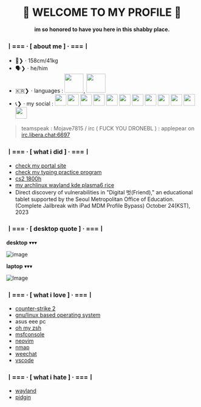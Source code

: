 <h1 align="center">👋 WELCOME TO MY PROFILE 🫡</h1>
<center><b>im so honored to have you here in this shabby place.</b></center>

### ㅣ=== · [ about me ] · ===ㅣ
- 📏❯ㆍ158cm/41kg
- 🗣️❯ㆍhe/him
- 🇰🇷❯ㆍlanguages : <img src="https://images.icon-icons.com/2699/PNG/512/python_logo_icon_168886.png" width="50" height="50" />, <img src="https://www.omar-ibrahim.com/images/raster/programming-language/clang.png" width="50" height="50" />
- 📞❯ㆍmy social : <a href="steamcommunity.com/id/p0pl99"><img src="https://github.com/user-attachments/assets/a9e4a9d4-6946-4966-af4a-824e9ce83384" width="30" height="30" /></a> <a href="https://store.epicgames.com/ko/u/0f6e62242aab4d6ea05a70c93211defa"><img src="https://github.com/user-attachments/assets/18c545bc-1abb-43c6-a93c-fc2bba1a8ea4" width="30" height="30" /></a> <a href="https://discord.com/users/684801166034731045"><img src="https://github.com/user-attachments/assets/a528f8d6-9dfb-42cf-8e5d-4ce06b1b94ba" width="30" height="30" /></a> <a href="https://telegram.me/@seoul_sexking"><img src="https://github.com/user-attachments/assets/ab94d07c-ff61-4fef-9695-f7823e0e05c0" width="30" height="30" /></a> <a href="https://www.bitview.net/user/MungtangE"><img src="https://github.com/user-attachments/assets/da2889d9-213c-4651-84a8-dc9977292bf0" width="30" height="30" /></a> <a href="https://blips.club/usercruser"><img src="https://github.com/user-attachments/assets/6a3f8c1f-28a3-412b-8798-aca2feb0effa" width="30" height="30" /></a> <a href="https://https://planet.moe/@tootuser77"><img src="https://github.com/user-attachments/assets/6b03f55b-1072-43fd-ba2f-faa8495f3caa" width="30" height="30" /></a> <a href="https://www.reddit.com/user/CartoonistItchy6764/"><img src="https://static-00.iconduck.com/assets.00/reddit-icon-512x512-q67bvjvq.png" width="30" height="30" /></a> <a href="https://watchpeopledie.tv/@p0pl99"><img src="https://github.com/user-attachments/assets/8a9e7a96-567b-49f0-ae34-71301011e7ae" width="30" height="30" /></a> <a href="https://spacehey.com/profile?id=2584121"><img src="https://github.com/user-attachments/assets/0f98df74-b5fa-4c72-a41f-c4a3db0f1d92" width="30" height="30" /></a> <a href="https://gallog.dcinside.com/public0006"><img src="https://github.com/user-attachments/assets/96bacefd-071c-4cb8-962d-997f43b002ae" width="30" height="30" /></a> <a href="gall.dcinside.com/softwaredev"><img src="https://github.com/user-attachments/assets/4653e85c-22b1-4b16-8d8d-8ab5c20ea5c9" width="30" height="30" /></a>
> teamspeak : Mojave7815 /
> irc ( FUCK YOU DRONEBL ) : applepear on [irc.libera.chat:6697](https://web.libera.chat/gamja)
  
  
### ㅣ=== · [ what i did ] · ===ㅣ
- [check my portal site](https://ishowfeed.neocities.org/)
- [check my typing practice program](https://github.com/usercruser/pytaja)
- [cs2 1800h](https://steamcommunity.com/id/p0pl99)
- [my archlinux wayland kde plasma6 rice](https://gall.dcinside.com/m/github/77657)
- Direct discovery of vulnerabilities in "Digital 벗(Friend)," an educational tablet supported by the Seoul Metropolitan Office of Education. (Complete Jailbreak with iPad MDM Profile Bypass) October 24(KST), 2023
  
### ㅣ=== · [ desktop quote ] · ===ㅣ
**desktop** ▾▾▾
  
![image](https://github.com/user-attachments/assets/1871b2df-f8a6-4942-92d8-782c96a067a1)
  
**laptop** ▾▾▾
  
![Image](https://github.com/user-attachments/assets/6f90b638-7c9e-4a8f-8c49-d47802e2120a)

### ㅣ=== · [ what i love ] · ===ㅣ
- [counter-strike 2](https://store.steampowered.com/app/730/CounterStrike_2/)
- [gnu/linux based operating system](https://namu.wiki/w/틀:Linux)
- asus eee pc
- [oh my zsh](https://github.com/ohmyzsh/ohmyzsh)
- [msfconsole](https://docs.rapid7.com/metasploit/msf-overview/)
- [neovim](https://neovim.io)
- [nmap](https://nmap.org)
- [weechat](https://weechat.org)
- [vscode](https://vscode.dev)

### ㅣ=== · [ what i hate ] · ===ㅣ
- [wayland](https://wayland.freedesktop.org)
- [pidgin](https://www.pidgin.im)
<meta name="fediverse:creator" content="@tootuser77@planet.moe">
